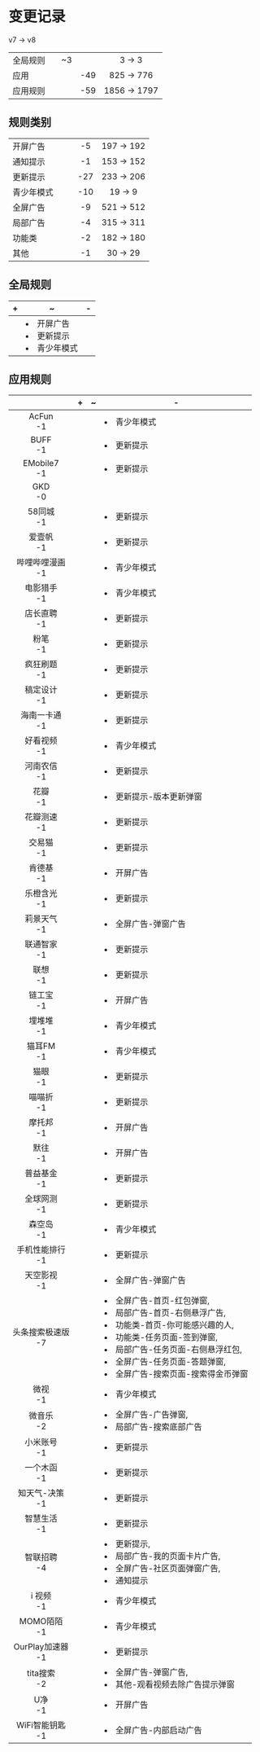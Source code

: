 # 变更记录

v7 -> v8

||||||
|-|:-:|:-:|:-:|:-:|
|全局规则||~3||3 -> 3|
|应用|||-49|825 -> 776|
|应用规则|||-59|1856 -> 1797|

## 规则类别

||||||
|-|:-:|:-:|:-:|:-:|
|开屏广告|||-5|197 -> 192|
|通知提示|||-1|153 -> 152|
|更新提示|||-27|233 -> 206|
|青少年模式|||-10|19 -> 9|
|全屏广告|||-9|521 -> 512|
|局部广告|||-4|315 -> 311|
|功能类|||-2|182 -> 180|
|其他|||-1|30 -> 29|

## 全局规则

|+|~|-|
|-|-|-|
||<li>开屏广告<li>更新提示<li>青少年模式||

## 应用规则

||+|~|-|
|:-:|-|-|-|
|AcFun<br>-1|||<li>青少年模式|
|BUFF<br>-1|||<li>更新提示|
|EMobile7<br>-1|||<li>更新提示|
|GKD<br>-0||||
|58同城<br>-1|||<li>更新提示|
|爱壹帆<br>-1|||<li>更新提示|
|哔哩哔哩漫画<br>-1|||<li>青少年模式|
|电影猎手<br>-1|||<li>青少年模式|
|店长直聘<br>-1|||<li>更新提示|
|粉笔<br>-1|||<li>更新提示|
|疯狂刷题<br>-1|||<li>更新提示|
|稿定设计<br>-1|||<li>更新提示|
|海南一卡通<br>-1|||<li>更新提示|
|好看视频<br>-1|||<li>青少年模式|
|河南农信<br>-1|||<li>更新提示|
|花瓣<br>-1|||<li>更新提示-版本更新弹窗|
|花瓣测速<br>-1|||<li>更新提示|
|交易猫<br>-1|||<li>更新提示|
|肯德基<br>-1|||<li>开屏广告|
|乐橙含光<br>-1|||<li>更新提示|
|莉景天气<br>-1|||<li>全屏广告-弹窗广告|
|联通智家<br>-1|||<li>更新提示|
|联想<br>-1|||<li>更新提示|
|链工宝<br>-1|||<li>开屏广告|
|埋堆堆<br>-1|||<li>青少年模式|
|猫耳FM<br>-1|||<li>青少年模式|
|猫眼<br>-1|||<li>更新提示|
|喵喵折<br>-1|||<li>更新提示|
|摩托邦<br>-1|||<li>开屏广告|
|默往<br>-1|||<li>开屏广告|
|普益基金<br>-1|||<li>更新提示|
|全球网测<br>-1|||<li>更新提示|
|森空岛<br>-1|||<li>青少年模式|
|手机性能排行<br>-1|||<li>更新提示|
|天空影视<br>-1|||<li>全屏广告-弹窗广告|
|头条搜索极速版<br>-7|||<li>全屏广告-首页-红包弹窗,<li>局部广告-首页-右侧悬浮广告,<li>功能类-首页-你可能感兴趣的人,<li>功能类-任务页面-签到弹窗,<li>局部广告-任务页面-右侧悬浮红包,<li>全屏广告-任务页面-答题弹窗,<li>全屏广告-搜索页面-搜索得金币弹窗|
|微视<br>-1|||<li>青少年模式|
|微音乐<br>-2|||<li>全屏广告-广告弹窗,<li>局部广告-搜索底部广告|
|小米账号<br>-1|||<li>更新提示|
|一个木函<br>-1|||<li>更新提示|
|知天气-决策<br>-1|||<li>更新提示|
|智慧生活<br>-1|||<li>更新提示|
|智联招聘<br>-4|||<li>更新提示,<li>局部广告-我的页面卡片广告,<li>全屏广告-社区页面弹窗广告,<li>通知提示|
|i 视频<br>-1|||<li>青少年模式|
|MOMO陌陌<br>-1|||<li>青少年模式|
|OurPlay加速器<br>-1|||<li>更新提示|
|tita搜索<br>-2|||<li>全屏广告-弹窗广告,<li>其他-观看视频去除广告提示弹窗|
|U净<br>-1|||<li>开屏广告|
|WiFi智能钥匙<br>-1|||<li>全屏广告-内部启动广告|
